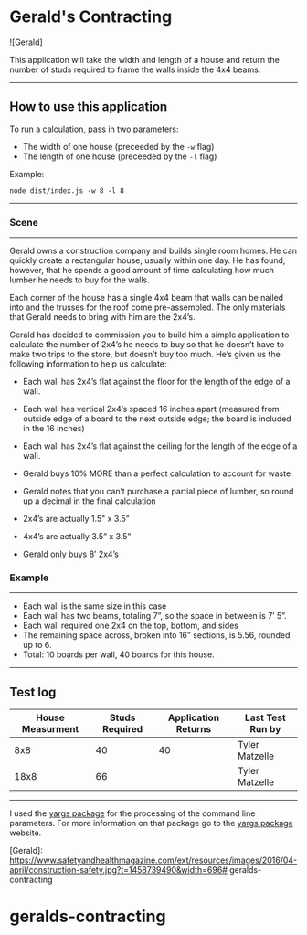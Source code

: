 # Gerald's Contracting

![Gerald]

This application will take the width and length of a house and return the number of studs required to frame the walls inside the 4x4 beams.
___
## How to use this application
To run a calculation, pass in two parameters:

* The width of one house (preceeded by the `-w` flag)
* The length of one house (preceeded by the `-l` flag)

Example: 
```
node dist/index.js -w 8 -l 8
```
___

### Scene
___

Gerald owns a construction company and builds single room homes. He can quickly create a rectangular house, usually within one day. He has found, however, that he spends a good amount of time calculating how much lumber he needs to buy for the walls.

Each corner of the house has a single 4x4 beam that walls can be nailed into and the trusses for the roof come pre-assembled. The only materials that Gerald needs to bring with him are the 2x4’s.

Gerald has decided to commission you to build him a simple application to calculate the number of 2x4’s he needs to buy so that he doesn’t have to make two trips to the store, but doesn’t buy too much. He’s given us the following information to help us calculate:
* Each wall has 2x4’s flat against the floor for the length of the edge of a wall.
* Each wall has vertical 2x4’s spaced 16 inches apart (measured from outside edge of a board to the next outside edge; the board is included in the 16 inches)
* Each wall has 2x4’s flat against the ceiling for the length of the edge of a wall.
* Gerald buys 10% MORE than a perfect calculation to account for waste
* Gerald notes that you can’t purchase a partial piece of lumber, so round up a decimal in the final calculation

* 2x4’s are actually 1.5" x 3.5”

* 4x4’s are actually 3.5” x 3.5”

* Gerald only buys 8’ 2x4’s

### Example
___

* Each wall is the same size in this case
* Each wall has two beams, totaling 7”, so the space in between is 7’ 5”.
* Each wall required one 2x4 on the top, bottom, and sides
* The remaining space across, broken into 16” sections, is 5.56, rounded up to 6.
* Total: 10 boards per wall, 40 boards for this house.

___
## Test log
| House Measurment | Studs Required | Application Returns | Last Test Run by |
| ---------------- | -------------- | ------------------- | ---------------- |
| 8x8              | 40             | 40                  | Tyler Matzelle   |
| 18x8             | 66             |                     | Tyler Matzelle   |
___

I used the [yargs package] for the processing of the command line parameters. For more information on that package go to the [yargs package] website.

[yargs package]: https://www.npmjs.com/package/yargs
[Gerald]: https://www.safetyandhealthmagazine.com/ext/resources/images/2016/04-april/construction-safety.jpg?t=1458739490&width=696# geralds-contracting
# geralds-contracting
